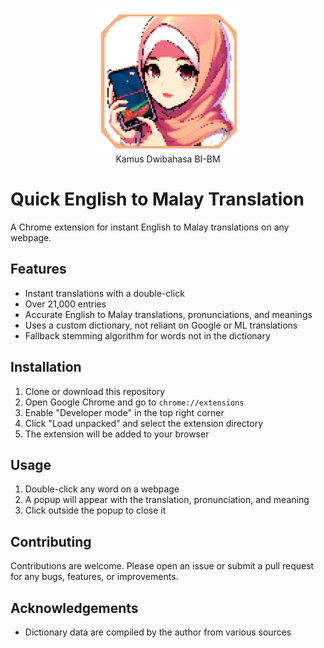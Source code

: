 <p align="center">
  <img src="static/logo.png" alt="Kamus Dwibahasa BI-BM Logo" width="230">
  <br>
  Kamus Dwibahasa BI-BM
</p>

# Quick English to Malay Translation

A Chrome extension for instant English to Malay translations on any webpage.

## Features

- Instant translations with a double-click
- Over 21,000 entries
- Accurate English to Malay translations, pronunciations, and meanings
- Uses a custom dictionary, not reliant on Google or ML translations
- Fallback stemming algorithm for words not in the dictionary

## Installation

1. Clone or download this repository
2. Open Google Chrome and go to `chrome://extensions`
3. Enable "Developer mode" in the top right corner
4. Click "Load unpacked" and select the extension directory
5. The extension will be added to your browser

## Usage

1. Double-click any word on a webpage
2. A popup will appear with the translation, pronunciation, and meaning
3. Click outside the popup to close it

## Contributing

Contributions are welcome. Please open an issue or submit a pull request for any bugs, features, or improvements.

## Acknowledgements

- Dictionary data are compiled by the author from various sources
